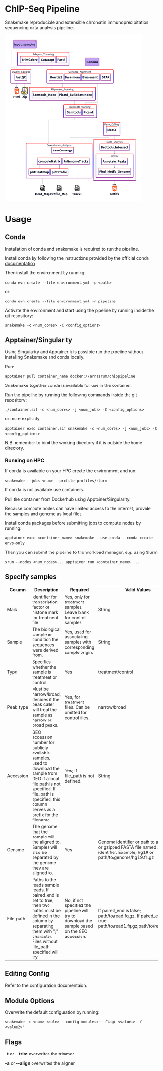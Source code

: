 # ChIP-Seq Pipeline

Snakemake reproducible and extensible chromatin immunoprecipitation sequencing data analysis pipeline.

<img alt="pipeline flowchart" src="docs/images/flow.png" width="450" height="550">


# Usage

## Conda

Installation of conda and snakemake is required to run the pipeline. 

Install conda by following the instructions provided by the official conda [documentation](https://docs.conda.io/projects/conda/en/stable/user-guide/install/index.html)

Then install the environment by running:

`conda evn create --file environment.yml -p <path>`

or: 

`conda evn create --file environment.yml -n pipeline`

Activate the environment and start using the pipeline by running inside the git repository:

`snakemake -c <num_cores> -C <config_options>`

## Apptainer/Singularity

Using Singularity and Apptainer it is possible run the pipeline without installing Snakemake and conda locally.

Run:

`apptainer pull container_name docker://arnasrum/chippipeline`

Snakemake together conda is available for use in the container.

Run the pipeline by running the following commands inside the git repository:

`./container.sif -c <num_cores> -j <num_jobs> -C <config_options>`

or more explicitly

`apptainer exec container.sif snakemake -c <num_cores> -j <num_jobs> -C <config_options>`

N.B. remember to bind the working directory if it is outside the home directory.


### Running on HPC

If conda is available on your HPC create the environment and run:

`snakemake --jobs <num> --profile profiles/slurm`

If conda is not available use containers.

Pull the container from Dockerhub using Apptainer/Singularity.

Because compute nodes can have limited access to the internet, provide the samples and genome as local files.

Install conda packages before submitting jobs to compute nodes by running:

`apptainer exec <container_name> snakemake --use-conda --conda-create-envs-only`

Then you can submit the pipeline to the workload manager, e.g. using Slurm

`srun --nodes <num_nodes>... apptainer run <container_name> ...`

## Specify samples 


<table>
    <th>Column</th>
    <th>Description</th>
    <th>Required</th>
    <th>Valid Values</th>
    <tr>
        <td>Mark</td>
        <td>Identifier for transcription factor or histone mark for treatment file.</td>
        <td>Yes, only for treatment samples. Leave blank for control samples.</td>
        <td>String</td>
    </tr>
    <tr>
        <td>Sample</td>
        <td>The biological sample or condition the sequences were derived from.</td>
        <td>Yes, used for associating samples with corresponding sample origin.</td>
        <td>String</td>
    </tr>
    <tr>
        <td>Type</td>
        <td>Specifies whether the sample is treatment or control.</td> 
        <td>Yes</td>
        <td>treatment/control</td>
    </tr>
    <tr>
        <td>Peak_type</td>
        <td>Must be narrow/broad, decides if the peak caller will treat the sample as narrow or broad peaks.</td>
        <td>Yes, for treatment files. Can be omitted for control files.</td>
        <td>narrow/broad</td>
    </tr>
    <tr>
        <td>Accession</td>
        <td>GEO accession number for publicly available samples, used to download the sample from GEO if a local file path is not specified. If file_path is specified, this column serves as a prefix for the filename.</td>
        <td>Yes; if file_path is not defined.</td>
        <td>String</td>
    </tr>    
    <tr>
        <td>Genome</td>
        <td>The genome that the sample will the aligned to. Samples will also be separated by the genome they are aligned to.</td>
        <td>Yes</td>
        <td>Genome identifier or path to a FASTA or gzipped FASTA file named after the identifier. Example; hg19 or path/to/genome/hg19.fa.gz</td>
    </tr>
    <tr>
        <td>File_path</td>
        <td>Paths to the reads sample reads. If paired_end is set to true, then two paths must be defined in the column by separating them with ";" character. Files without file_path specified will try </td>
        <td>No, if not specified the pipeline will try to download the sample based on the GEO accession.</td>
        <td>If paired_end is false; path/to/read.fq.gz. If paired_end is true: path/to/read1.fq.gz;path/to/read2.fq.gz </td>
    </tr>
        

</table>


## Editing Config 

Refer to the [configuration documentaion](docs/conf.md).

## Module Options

Overwrite the default configuration by running:

`snakemake -c <num> <rule> --config modules="--flag1 <value1> -f <value2>"`

## Flags

**-t** or **--trim** overwrites the trimmer

**-a** or **--align** overwrites the aligner


